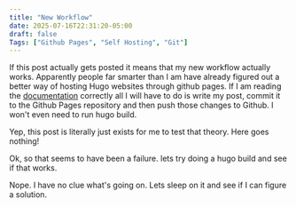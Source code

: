 ```yaml
---
title: "New Workflow"
date: 2025-07-16T22:31:20-05:00
draft: false
Tags: ["Github Pages", "Self Hosting", "Git"]
---
```


If this post actually gets posted it means that my new workflow actually works. Apparently people far smarter than I am have already figured out a better way of
hosting Hugo websites through github pages. If I am reading the [documentation](https://gohugo.io/host-and-deploy/host-on-github-pages/) correctly all I will 
have to do is write my post, commit it to the Github Pages repository and then push those changes to Github. I won't even need to run hugo build.

Yep, this post is literally just exists for me to test that theory. Here goes nothing!


Ok, so that seems to have been a failure. lets try doing a hugo build and see if that works.

Nope. I have no clue what's going on. Lets sleep on it and see if I can figure a solution.
